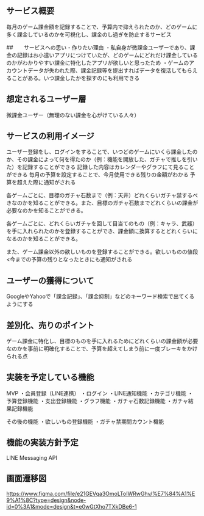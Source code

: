 ## サービス概要
毎月のゲーム課金額を記録することで、予算内で抑えられたのか、どのゲームに多く課金しているのかを可視化し、課金のし過ぎを防止するサービス

##　　サービスへの思い・作りたい理由
・私自身が微課金ユーザーであり、課金の記録はお小遣いアプリにつけていたが、どのゲームにどれだけ課金しているのかがわかりやすい課金に特化したアプリが欲しいと思ったため
・ゲームのアカウントデータが失われた際、課金記録等を提出すればデータを復活してもらえることがある。いつ課金したかを探すのにも利用できる

## 想定されるユーザー層
微課金ユーザー（無理のない課金を心がけている人々）

## サービスの利用イメージ
ユーザー登録をし、ログインをすることで、いつどのゲームにいくら課金したのか、その課金によって何を得たのか（例：機能を開放した、ガチャで推しを引いた）を記録することができる
記録した内容はカレンダーやグラフにて見ることができる
毎月の予算を設定することで、今月使用できる残りの金額がわかる
予算を超えた際に通知がされる

各ゲームごとに、目標のガチャ石数まで（例：天井）どれくらいガチャ禁するべきなのかを知ることができる。また、目標のガチャ石数までどれくらいの課金が必要なのかを知ることができる。

各ゲームごとに、どれくらいガチャを回して目当てのもの（例：キャラ、武器）を手に入れられたのかを登録することができ、課金額に換算するとどれくらいになるのかを知ることができる。

また、ゲーム課金以外の欲しいものを登録することができる。欲しいものの値段<今までの予算の残りとなったときにも通知がされる

## ユーザーの獲得について
GoogleやYahooで「課金記録」、「課金抑制」などのキーワード検索で出てくるようにする

## 差別化、売りのポイント
ゲーム課金に特化し、目標のものを手に入れるためにどれくらいの課金額が必要なのかを事前に明確化することで、予算を超えてしまう前に一度ブレーキをかけられる点


## 実装を予定している機能
MVP
・会員登録（LINE連携）
・ログイン
・LINE通知機能
・カテゴリ機能
・予算登録機能
・支出登録機能
・グラフ機能
・ガチャ石数記録機能
・ガチャ結果記録機能

その後の機能
・欲しいもの登録機能
・ガチャ禁期間カウント機能

## 機能の実装方針予定
LINE Messaging API

## 画面遷移図
https://www.figma.com/file/e21GEVqa3OmoLToIWRwGhv/%E7%84%A1%E9%A1%8C?type=design&node-id=0%3A1&mode=design&t=e0wGtXho7TXkDBe6-1